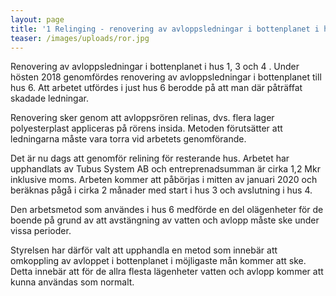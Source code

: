 ```yaml
---
layout: page
title: '1 Relinging - renovering av avloppsledningar i bottenplanet i hus 1, 3 och 4 '
teaser: /images/uploads/ror.jpg
---
```

Renovering av avloppsledningar i bottenplanet i hus 1, 3 och 4 . Under hösten 2018 genomfördes  renovering av avloppsledningar i bottenplanet till hus 6. Att arbetet utfördes i just hus 6 berodde på att man där påträffat skadade ledningar. 

Renovering sker genom att avloppsrören relinas, dvs. flera lager
 polyesterplast appliceras på rörens insida. Metoden förutsätter att ledningarna måste vara torra vid arbetets genomförande.


Det är nu dags att genomför relining för resterande hus. 
Arbetet har upphandlats av Tubus System AB och entreprenadsumman
 är cirka 1,2 Mkr inklusive moms.
 Arbeten kommer att påbörjas i mitten av januari 2020 och beräknas pågå
 i cirka  2 månader med start i hus 3 och avslutning i hus 4.


Den arbetsmetod som användes i hus 6 medförde en del olägenheter för
 de boende på grund av att avstängning av vatten och avlopp måste ske
 under vissa perioder.

Styrelsen har därför valt att upphandla en metod som innebär att omkoppling av avloppet  i bottenplanet i möjligaste mån kommer att ske. 
Detta innebär att för de allra flesta lägenheter vatten och avlopp kommer att kunna användas som normalt.
